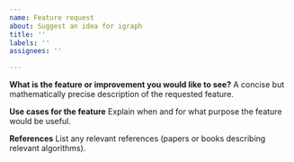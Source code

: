 ```yaml
---
name: Feature request
about: Suggest an idea for igraph
title: ''
labels: ''
assignees: ''

---
```


**What is the feature or improvement you would like to see?**
A concise but mathematically precise description of the requested feature.

**Use cases for the feature**
Explain when and for what purpose the feature would be useful.

**References**
List any relevant references (papers or books describing relevant algorithms).
